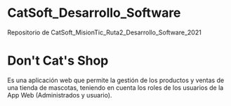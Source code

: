 # CatSoft_Desarrollo_Software
Repositorio de CatSoft_MisionTic_Ruta2_Desarrollo_Software_2021

# Don't Cat's Shop

Es una aplicación web que permite la gestión de los productos y ventas de una tienda de mascotas, teniendo en cuenta los roles de los usuarios de la App Web (Administrados y usuario).
